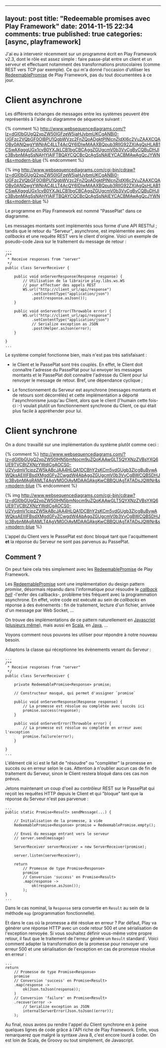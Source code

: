 
---
layout: post
title: "Redeemable promises avec Play Framework"
date: 2014-11-15 22:34
comments: true
published: true
categories: [async, playframework]
---

J'ai eu à intervenir récemment sur un programme écrit en Play Framework v2.3, dont le rôle est assez simple : faire passe-plat entre un client et un serveur et effectuant notamment des transformations protocolaires (comme REST vers TCP par exemple). Ce qui m'a donné l'occasion d'utiliser les [RedeemablePromise](https://www.playframework.com/documentation/2.4.x/api/java/play/libs/F.RedeemablePromise.html) de Play Framework, pas du tout documentées à ce jour.

# Client asynchrone

Les différents échanges de messages entre les systèmes peuvent être représentés à l'aide du diagramme de séquence suivant :

{% comment %}
http://www.websequencediagrams.com/?lz=dGl0bGUgQ2xpZW50IGFzeW5jaHJvbmUKCgANBi0-UGFzc2VQbGF0OlBPU1QgbWVzc2FnZQoADgktPlNlcnZldXI6c2VuZAAXCQAOBy0ANQwgYWNrAC4LLT4AcQY6IDIwMAAXBQpub3RlIG92ZXIAgQsHLAB1CSwAXgggUGx1cyB0YXJkLCB1bgCBCAggZGUgcmV0b3VyCgByCQBuDHJlc3BvbnMAgSsNAHYIAIFTBQAYCQCBcQcAgSsNAIEYCACBMAwAgQcJYWNr&s=modern-blue
{% endcomment %} 

{% img http://www.websequencediagrams.com/cgi-bin/cdraw?lz=dGl0bGUgQ2xpZW50IGFzeW5jaHJvbmUKCgANBi0-UGFzc2VQbGF0OlBPU1QgbWVzc2FnZQoADgktPlNlcnZldXI6c2VuZAAXCQAOBy0ANQwgYWNrAC4LLT4AcQY6IDIwMAAXBQpub3RlIG92ZXIAgQsHLAB1CSwAXgggUGx1cyB0YXJkLCB1bgCBCAggZGUgcmV0b3VyCgByCQBuDHJlc3BvbnMAgSsNAHYIAIFTBQAYCQCBcQcAgSsNAIEYCACBMAwAgQcJYWNr&s=modern-blue %}

Le programme en Play Framework est nommé "PassePlat" dans ce diagramme.

Les messages montants sont implémentés sous forme d'une API RESTful ; tandis que le retour du "Serveur", asynchrone, est implémentée avec des *callbacks* et une requête REST vers le client d'origine. Voici un exemple de pseudo-code Java sur le traitement du message de retour :


``` [java]
...
/**
 * Receive responses from "server"
 */
public class ServerReceiver {

	public void onServerResponse(Response response) {
		// Utilisation de la librairie play.libs.ws.WS
		// pour effectuer des appels REST
		WS.url("http://client_url/api/response")
			.setContentType("application/json")
			.post(response.asJson());
	}

	public void onServerError(Throwable error) {
		WS.url("http://client_url/api/response")
			.setContentType("application/json")
			// Serialize exception as JSON
			.post(Helper.asJson(error);
	}

}
...

```

Le système complet fonctionne bien, mais n'est pas très satisfaisant :

- le Client et le PassePlat sont très couplés. En effet, le Client doit connaître l'adresse du PassePlat pour lui envoyer les messages montants et le PassePlat doit connaitre l'adresse du Client pour lui renvoyer le message de retour. Bref, une dépendance cyclique ;

- Le fonctionnement du Serveur est asynchrone (messages montants et de retours sont décorrélés) et cette implémentation a déporté l'asynchronisme jusqu'au Client, alors que le client (l'humain cette fois-ci :-) voulait plutôt un fonctionnement synchrone du Client, ce qui était plus facile à appréhender pour lui.

# Client synchrone

On a donc travaillé sur une implémentation du système plutôt comme ceci :

{% comment %}
http://www.websequencediagrams.com/?lz=dGl0bGUgQ2xpZW50IHN5bmNocm9uZQoKAAwGLT5QYXNzZVBsYXQ6UE9TVCBtZXNzYWdlCgAOCS0-U2VydmV1cjpzZW5kABcJAA4HLQA1DCBhY2sKCm5vdGUgb3ZlcgBuBywAWQksAEIIIFBsdXMgdGFyZCwgdW4AbAggZGUgcmV0b3VyCgBWCQBSDHJlc3BvbnMAgRAMLT4AgVMGOiAyMDAAGAkgKwCBBQUAgTATADsJQWNr&s=modern-blue
{% endcomment %}


{% img http://www.websequencediagrams.com/cgi-bin/cdraw?lz=dGl0bGUgQ2xpZW50IHN5bmNocm9uZQoKAAwGLT5QYXNzZVBsYXQ6UE9TVCBtZXNzYWdlCgAOCS0-U2VydmV1cjpzZW5kABcJAA4HLQA1DCBhY2sKCm5vdGUgb3ZlcgBuBywAWQksAEIIIFBsdXMgdGFyZCwgdW4AbAggZGUgcmV0b3VyCgBWCQBSDHJlc3BvbnMAgRAMLT4AgVMGOiAyMDAAGAkgKwCBBQUAgTATADsJQWNr&s=modern-blue %}

L'appel du Client vers le PassePlat est donc bloqué tant que l'acquittement **et** la réponse du Serveur ne sont pas parvenus au PassePlat.

## Comment ?

On peut faire cela très simplement avec les [RedeemablePromise](https://www.playframework.com/documentation/2.4.x/api/java/play/libs/F.RedeemablePromise.html) de Play Framework.

Les [RedeemablePromise](https://www.playframework.com/documentation/2.4.x/api/java/play/libs/F.RedeemablePromise.html) sont une implémentation du design pattern *promise*, désormais répandu dans l'informatique pour résoudre le [*callback hell*](http://callbackhell.com/) -l'enfer des callbacks-, problème très fréquent avec la programmation asynchrone. En effet, votre code est exécuté au sein de *callbacks* en réponse à des évènements : fin de traitement, lecture d'un fichier, arrivée d'un message par Web Socket, ...

On trouve des implémentations de ce pattern naturellement en [Javascript](https://www.promisejs.org/) ([plusieurs même](https://docs.angularjs.org/api/ng/service/$q)), mais aussi en [Scala](http://docs.scala-lang.org/overviews/core/futures.html), en [Java](https://docs.oracle.com/javase/8/docs/api/java/util/concurrent/CompletableFuture.html), ...

Voyons comment nous pouvons les utiliser pour répondre à notre nouveau besoin.

Adaptons la classe qui réceptionne les évènements venant du Serveur :

``` [java]
...
/**
 * Receive responses from "server"
 */
public class ServerReceiver {

	private RedeemablePromise<Response> promise;

	// Constructeur masqué, qui permet d'assigner `promise`

	public void onServerResponse(Response response) {
		// La promesse est résolue ou complétée avec succès ici
		promise.success(response);
	}

	public void onServerError(Throwable error) {
		// La promesse est résolue ou complétée en erreur avec l'exception
		promise.failure(error);
	}

}
...
```

L'élément clé ici est le fait de "résoudre" ou "compléter" la promesse en succès ou en erreur selon le cas. Attention à n'oublier aucun cas de fin de traitement du Serveur, sinon le Client restera bloqué dans ces cas non prévus.

Jetons maintenant un coup d'oeil au contrôleur REST sur le PassePlat qui reçoit les requêtes HTTP depuis le Client et qui "bloque" tant que la réponse du Serveur n'est pas parvenue :

``` [java]
...
public static Promise<Result> sendMessage(...) {
	
	// Initialisation de la promesse, à vide
	RedeemablePromise<Response> promise = RedeemablePromise.empty();

	// Envoi du message entrant vers le serveur
	// server.send(message)

	ServerReceiver serverReceiver = new ServerReceiver(promise);

	server.listen(serverReceiver);

	return
		// Promesse de type Promise<Response>
		promise
		// Conversion 'success' en Promise<Result>
		.map(response ->
			ok(response.asJson());
		);
}
...
```

Dans le cas nominal, la `Response` sera convertie en `Result` au sein de la méthode `map` (programmation fonctionnelle).

Et dans le cas où la promesse a été résolue en erreur ?
Par défaut, Play va générer une réponse HTTP avec un code retour 500 et une sérialisation de l'exception renvoyée. Si vous souhaitez définir vous-même votre propre retour, il faut que le traitement de l'erreur génère un `Result` standard`. Voici comment adapter la transformation de la promesse pour renvoyer une erreur 500 et une sérialisation de l'exception en cas de promesse résolue en erreur :

``` [java]
...
return
	// Promesse de type Promise<Response>
	promise
	// Conversion 'success' en Promise<Result>
	.map(response ->
		ok(Json.toJson(response));
	)
	// Conversion 'failure' en Promise<Result>
	.recover(error ->
		// Serialize exception as JSON
		internalServerError(Json.toJson((error));
	);
```

Au final, nous avons pu rendre l'appel du Client synchrone en à peine quelques lignes de code grâce à l'API riche de Play Framework.
Enfin, vous remarquerez que malgré la syntaxe Java 8, c'est encore lourd à coder. On est loin de Scala, de Groovy ou tout simplement, de Javascript.